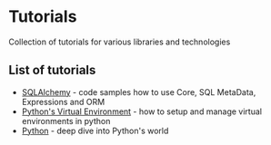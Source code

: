 # Tutorials
Collection of tutorials for various libraries and technologies

## List of tutorials

 - [SQLAlchemy](/sqlalchemy) - code samples how to use Core, SQL MetaData, Expressions and ORM
 - [Python's Virtual Environment](/virtualenv) - how to setup and manage virtual environments in python
 - [Python](/python) - deep dive into Python's world


 